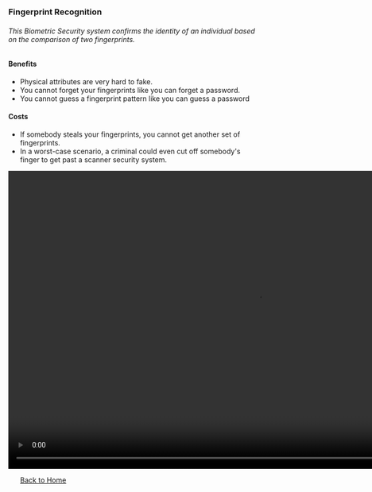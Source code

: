 <html>
    <head>
        <meta charset="utf-8">
        <meta http-equiv="X-UA-Compatible" content="IE=edge">
        <title>Fingerprints Website</title>
        <meta name="description" content="An informative site about biometric security.">
        <link rel="stylesheet" href="Website%20style.css">
    </head>
    <div class="fingerprint">
        <h3>Fingerprint Recognition</h>
        <h6> This Biometric Security system confirms the identity of an individual based on the comparison of two fingerprints. </h6>
        <h4>Benefits</h4>
        <ul>
            <li>Physical attributes are very hard to fake. </li>
            <li> You cannot forget your fingerprints like you can forget a password. </li>
            <li>You cannot guess a fingerprint pattern like you can guess a password</li>
        </ul>
        <h4>Costs</h4>
        <ul>
            <li>If somebody steals your fingerprints, you cannot get another set of fingerprints.</li>
            <li>In a worst-case scenario, a criminal could even cut off somebody's finger to get past a scanner security system.</li>
        </ul>
        <video width="1000" height="600" controls> <source src="videoone.mp4" type=video/mp4></video><ul><a  href="Website%20outline.html">Back to Home</a></ul>
    </div>
</html>
